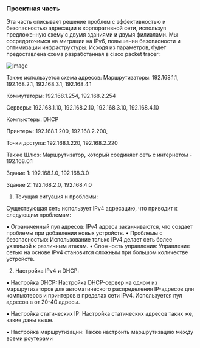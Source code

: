 ### Проектная часть

Эта часть описывает решение проблем с эффективностью и безопасностью адресации в корпоративной сети, используя предложенную схему с двумя зданиями и двумя филиалами. Мы сосредоточимся на миграции на IPv6, повышении безопасности и оптимизации инфраструктуры.
Исходя из параметров, будет предоставлена схема разработанная в cisco packet tracer:

![image](https://github.com/user-attachments/assets/8e9b9c55-345d-44b4-b5e2-2cf2e2d074cc)


Также используется схема адресов:
Маршрутизаторы: 192.168.1.1, 192.168.2.1, 192.168.3.1, 192.168.4.1

Коммутаторы: 192.168.1.254, 192.168.2.254

Серверы: 192.168.1.10, 192.168.2.10, 192.168.3.10, 192.168.4.10

Компьютеры: DHCP

Принтеры: 192.168.1.200, 192.168.2.200,

Точки доступа: 192.168.1.220, 192.168.2.220

Также Шлюз: Маршрутизатор, который соединяет сеть с интернетом - 192.168.0.1

Здание 1: 192.168.1.0, 192.168.3.0

Здание 2: 192.168.2.0, 192.168.4.0

1. Текущая ситуация и проблемы:

Существующая сеть использует IPv4 адресацию, что приводит к следующим проблемам:

• Ограниченный пул адресов: IPv4 адреса заканчиваются, что создает проблемы при добавлении новых устройств.
• Проблемы с безопасностью: Использование только IPv4 делает сеть более уязвимой к различным атакам.
• Сложность управления: Управление сетью на основе IPv4 становится сложным при большом количестве устройств.

2. Настройка IPv4 и DHCP:

• Настройка DHCP: Настройка DHCP-сервер на одном из маршрутизаторов для автоматического распределения IP-адресов для компьютеров и принтеров в пределах сети IPv4. Используется пул адресов в от 20-40 адресы.

• Настройка статических IP: Настройка статических адресов таких же, какие даны выше.

• Настройка маршрутизации: Также настроить маршрутизацию между всеми роутерами
